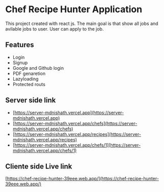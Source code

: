 
# Chef Recipe Hunter Application

This project created with react js. The main goal is that show all jobs and avilable jobs to user. User can apply to the job.


## Features

- Login
- Signup
- Google and Github login
- PDF genaretion 
- Lazyloading 
- Protected routs


## Server side link

- [https://server-mdnishath.vercel.app](https://server-mdnishath.vercel.app)
- [https://server-mdnishath.vercel.app/chefs](https://server-mdnishath.vercel.app/chefs)
- [https://server-mdnishath.vercel.app/recipes](https://server-mdnishath.vercel.app/recipes)
- [https://server-mdnishath.vercel.app/chefs/1](https://server-mdnishath.vercel.app/chefs/1)



## Cliente side Live link 

[https://chef-recipe-hunter-39eee.web.app/](https://chef-recipe-hunter-39eee.web.app/)

